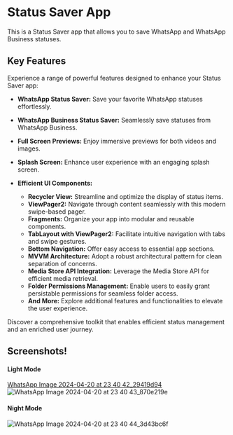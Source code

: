 # Status Saver App

This is a Status Saver app that allows you to save WhatsApp and WhatsApp Business statuses.

    
## Key Features

Experience a range of powerful features designed to enhance your Status Saver app:

- **WhatsApp Status Saver:** Save your favorite WhatsApp statuses effortlessly.
- **WhatsApp Business Status Saver:** Seamlessly save statuses from WhatsApp Business.
- **Full Screen Previews:** Enjoy immersive previews for both videos and images.
- **Splash Screen:** Enhance user experience with an engaging splash screen.
- **Efficient UI Components:**

    - **Recycler View:** Streamline and optimize the display of status items.
    - **ViewPager2:** Navigate through content seamlessly with this modern swipe-based pager.
    - **Fragments:** Organize your app into modular and reusable components.
    - **TabLayout with ViewPager2:** Facilitate intuitive navigation with tabs and swipe gestures.
    - **Bottom Navigation:** Offer easy access to essential app sections.
  - **MVVM Architecture:** Adopt a robust architectural pattern for clean separation of concerns.
  - **Media Store API Integration:** Leverage the Media Store API for efficient media retrieval.
   - **Folder Permissions Management:** Enable users to easily grant persistable permissions for seamless folder access.
  - **And More:** Explore additional features and functionalities to elevate the user experience.

Discover a comprehensive toolkit that enables efficient status management and an enriched user journey.
## Screenshots!

#### Light Mode
[WhatsApp Image 2024-04-20 at 23 40 42_29419d94](https://github.com/MuneshSaini/StatusVault/assets/136725215/af43bb83-cbfb-4e45-9dba-02b1c6742e26)
![WhatsApp Image 2024-04-20 at 23 40 43_870e219e](https://github.com/MuneshSaini/StatusVault/assets/136725215/771ce219-94dc-48f7-a111-189835e12f3a)
#### Night Mode
![WhatsApp Image 2024-04-20 at 23 40 44_3d43bc6f](https://github.com/MuneshSaini/StatusVault/assets/136725215/0695faae-993c-4796-9922-310ba066e20d)


